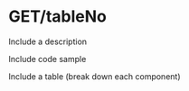 # GET/tableNo
Include a description

Include code sample 

Include a table (break down each component) 
